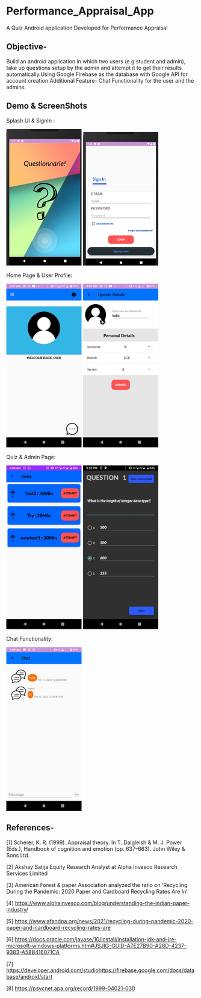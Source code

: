 # Performance_Appraisal_App
A Quiz Android application Developed for Performance Appraisal

Objective-
---------------
Build an android application in which two users (e.g student and admin), take up questions setup by the admin and attempt it to get their results automatically.Using Google Firebase as the database with Google API for account creation.Additional Feature- Chat Functionality for the user and the admins.

Demo & ScreenShots
--------------------
Splash UI & SignIn :

<img alt="Splash UI" src="https://github.com/Davidskumar/Performance_Appraisal_App/blob/master/DemoImages/SplashUI.png" width="200"/>  <img alt="Signin UI" src="https://github.com/Davidskumar/Performance_Appraisal_App/blob/master/DemoImages/SignIn.png" width="200"/>

Home Page & User Profile:

<img alt="Home UI" src="https://github.com/Davidskumar/Performance_Appraisal_App/blob/master/DemoImages/HomePage.jpeg" width="200"/>      <img alt="User UI" src="https://github.com/Davidskumar/Performance_Appraisal_App/blob/master/DemoImages/UserProfile.jpeg" width="200"/>

Quiz & Admin Page:

<img alt="Quiz UI" src="https://github.com/Davidskumar/Performance_Appraisal_App/blob/master/DemoImages/Quiz.jpeg" width="200"/>      <img alt="Admin UI" src="https://github.com/Davidskumar/Performance_Appraisal_App/blob/master/DemoImages/AdminSetup.jpeg" width="200"/>

Chat Functionality:

<img alt="Chat UI" src="https://github.com/Davidskumar/Performance_Appraisal_App/blob/master/DemoImages/ChatFunction.jpeg" width="200"/>


References-
-------------
[1] Scherer, K. R. (1999). Appraisal theory. In T. Dalgleish & M. J. Power (Eds.), Handbook of cognition and emotion (pp. 637–663). John Wiley & Sons Ltd.

[2] Akshay Satija Equity Research Analyst at Alpha Invesco Research Services Limited

[3]	American Forest & paper Association analyzed the ratio on ‘Recycling During the Pandemic: 2020 Paper and Cardboard Recycling Rates Are In’

[4]	https://www.alphainvesco.com/blog/understanding-the-indian-paper-industry/

[5]	https://www.afandpa.org/news/2021/recycling-during-pandemic-2020-paper-and-cardboard-recycling-rates-are

[6]	https://docs.oracle.com/javase/10/install/installation-jdk-and-jre-microsoft-windows-platforms.htm#JSJIG-GUID-A7E27B90-A28D-4237-9383-A58B416071CA

[7]	https://developer.android.com/studiohttps://firebase.google.com/docs/database/android/start

[8] https://psycnet.apa.org/record/1999-04021-030

